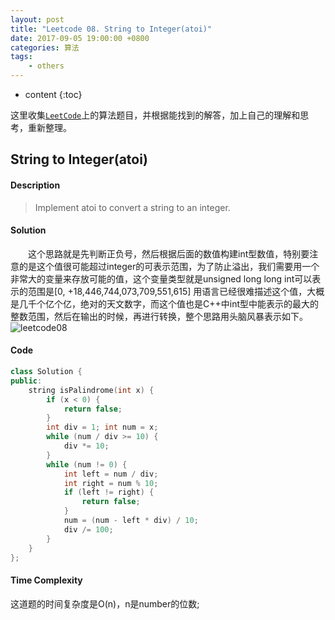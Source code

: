 ```yaml
---
layout: post
title: "Leetcode 08. String to Integer(atoi)"
date: 2017-09-05 19:00:00 +0800 
categories: 算法
tags: 
    - others
---
```

* content
{:toc}

这里收集[`LeetCode`](https://leetcode.com)上的算法题目，并根据能找到的解答，加上自己的理解和思考，重新整理。

<!-- more -->

## String to Integer(atoi)

#### Description

>Implement atoi to convert a string to an integer.

#### Solution

&emsp;&emsp;这个思路就是先判断正负号，然后根据后面的数值构建int型数值，特别要注意的是这个值很可能超过integer的可表示范围，为了防止溢出，我们需要用一个非常大的变量来存放可能的值，这个变量类型就是unsigned long long int可以表示的范围是[0, +18,446,744,073,709,551,615] 用语言已经很难描述这个值，大概是几千个亿个亿，绝对的天文数字，而这个值也是C++中int型中能表示的最大的整数范围，然后在输出的时候，再进行转换，整个思路用头脑风暴表示如下。  
![leetcode08](http://ovwkcbdpf.bkt.clouddn.com/image/leetcode08/leetcode08.png)

#### Code

```cpp
class Solution {
public:
    string isPalindrome(int x) {
        if (x < 0) {
            return false;
        }
        int div = 1; int num = x;
        while (num / div >= 10) {
            div *= 10;
        }
        while (num != 0) {
            int left = num / div;
            int right = num % 10;
            if (left != right) {
                return false;
            }
            num = (num - left * div) / 10;
            div /= 100;
        }  
    } 
};
```

#### Time Complexity

这道题的时间复杂度是O(n)，n是number的位数;
